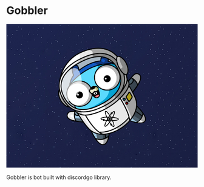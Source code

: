# Gobbler
![](https://github.com/RealFictionStudio/Gobbler/blob/main/content/astrogopher.png)

Gobbler is bot built with discordgo library.